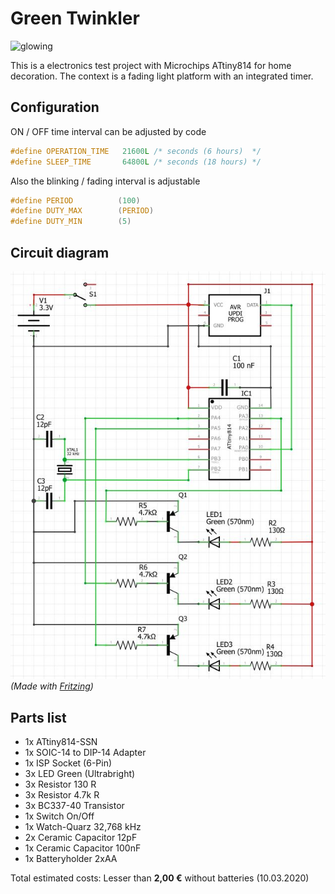 # Green Twinkler

![glowing](assets/glowing.gif)

This is a electronics test project with Microchips ATtiny814 for home decoration. The context is a fading light platform
with an integrated timer.

## Configuration

ON / OFF time interval can be adjusted by code

```c
#define OPERATION_TIME   21600L /* seconds (6 hours)  */
#define SLEEP_TIME       64800L /* seconds (18 hours) */
```

Also the blinking / fading interval is adjustable

```c
#define PERIOD          (100)
#define DUTY_MAX        (PERIOD)
#define DUTY_MIN        (5)
```

## Circuit diagram

![circuit](assets/circuit-diagram.jpg)  
_(Made with [Fritzing](https://fritzing.org/))_

## Parts list

- 1x ATtiny814-SSN
- 1x SOIC-14 to DIP-14 Adapter
- 1x ISP Socket (6-Pin)
- 3x LED Green (Ultrabright)
- 3x Resistor 130 R
- 3x Resistor 4.7k R
- 3x BC337-40 Transistor
- 1x Switch On/Off
- 1x Watch-Quarz 32,768 kHz
- 2x Ceramic Capacitor 12pF
- 1x Ceramic Capacitor 100nF
- 1x Batteryholder 2xAA

Total estimated costs: Lesser than **2,00 €** without batteries (10.03.2020)
